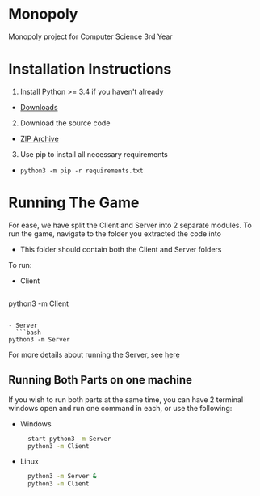 # Monopoly
Monopoly project for Computer Science 3rd Year

# Installation Instructions
1. Install Python >= 3.4 if you haven't already
  - [Downloads](https://www.python.org/downloads/)
2. Download the source code
  - [ZIP Archive](https://github.com/crnbrdrck/Monopoly/archive/master.zip)
3. Use pip to install all necessary requirements
  - `python3 -m pip -r requirements.txt`

# Running The Game
For ease, we have split the Client and Server into 2 separate modules.
To run the game, navigate to the folder you extracted the code into
  - This folder should contain both the Client and Server folders
  
To run:

- Client
  ```bash
python3 -m Client
```

- Server
  ```bash
python3 -m Server
```

For more details about running the Server, see [here](Server#running-server-module)

## Running Both Parts on one machine
If you wish to run both parts at the same time, you can have 2 terminal windows open and run one command in each, or use the following:

- Windows
  ```bash
    start python3 -m Server
    python3 -m Client
  ```

- Linux
  ```bash
    python3 -m Server &
    python3 -m Client
  ```
